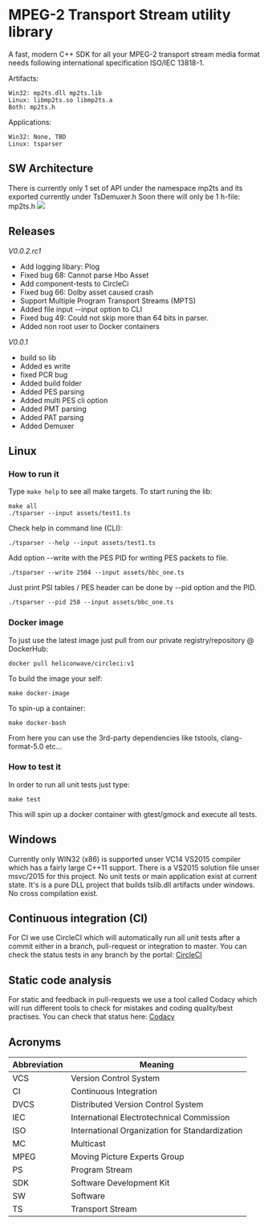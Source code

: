 # MPEG-2 Transport Stream utility library
A fast, modern C++ SDK for all your MPEG-2 transport stream media format needs following
international specification ISO/IEC 13818-1.

Artifacts:
```
Win32: mp2ts.dll mp2ts.lib
Linux: libmp2ts.so libmp2ts.a
Both: mp2ts.h
```
Applications:
```
Win32: None, TBD
Linux: tsparser
```

## SW Architecture
There is currently only 1 set of API under the namespace mp2ts and its exported
currently under TsDemuxer.h Soon there will only be 1 h-file: mp2ts.h
![](https://github.com/skullanbones/ts-lib/blob/develop/Ts-lib_SW_Architecture.png)

## Releases
*V0.0.2.rc1*

* Add logging libary: Plog
* Fixed bug 68: Cannot parse Hbo Asset
* Add component-tests to CircleCi
* Fixed bug 66: Dolby asset caused crash
* Support Multiple Program Transport Streams (MPTS)
* Added file input --input option to CLI
* Fixed bug 49: Could not skip more than 64 bits in parser.
* Added non root user to Docker containers

*V0.0.1*

* build so lib
* Added es write
* fixed PCR bug
* Added build folder
* Added PES parsing
* Added multi PES cli option
* Added PMT parsing
* Added PAT parsing
* Added Demuxer

## Linux

### How to run it
Type `make help` to see all make targets. To start runing the lib:
```
make all
./tsparser --input assets/test1.ts
```
Check help in command line (CLI):
```
./tsparser --help --input assets/test1.ts
```
Add option --write with the PES PID for writing PES packets to file.
```
./tsparser --write 2504 --input assets/bbc_one.ts
```
Just print PSI tables / PES header can be done by --pid option and the PID.
```
./tsparser --pid 258 --input assets/bbc_one.ts
```


### Docker image
To just use the latest image just pull from our private registry/repository @ DockerHub:
```
docker pull heliconwave/circleci:v1
```
To build the image your self:
```
make docker-image
```
To spin-up a container:
```
make docker-bash
```
From here you can use the 3rd-party dependencies like
tstools, clang-format-5.0 etc...

### How to test it
In order to run all unit tests just type:
```
make test
```
This will spin up a docker container with gtest/gmock and execute all tests.

## Windows
Currently only WIN32 (x86) is supported unser VC14 VS2015 compiler which has a fairly large C++11
support. There is a VS2015 solution file unser msvc/2015 for this project. No unit tests or main application exist at current state. It's is a pure DLL project that builds tslib.dll artifacts under windows. No cross compilation exist.

## Continuous integration (CI)
For CI we use CircleCI which will automatically run all unit tests after a commit either
in a branch, pull-request or integration to master. You can check the status tests in any
branch by the portal:
[CircleCI](https://circleci.com/gh/skullanbones/ts-lib)

## Static code analysis
For static and feedback in pull-requests we use a tool called Codacy which will run different
tools to check for mistakes and coding quality/best practises. You can check that status here:
[Codacy](https://app.codacy.com/app/skullanbones/ts-lib/dashboard)

## Acronyms
| Abbreviation  | Meaning                             |
|---------------|-------------------------------------|
| VCS           | Version Control System              |
| CI            | Continuous Integration              |
| DVCS          | Distributed Version Control System  |
| IEC           | International Electrotechnical Commission  |
| ISO           | International Organization for Standardization  |
| MC            | Multicast                           |
| MPEG          | Moving Picture Experts Group        |
| PS            | Program Stream                      |
| SDK           | Software Development Kit            |
| SW            | Software                            |
| TS            | Transport Stream                    |
